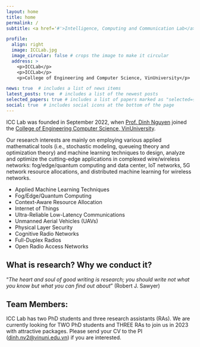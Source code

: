 ```yaml
---
layout: home
title: home
permalink: /
subtitle: <a href='#'>Intelligence, Computing and Communication Lab</a>, <a href='https://vinuni.edu.vn/'>VinUniversity</a>

profile:
  align: right
  image: ICCLab.jpg
  image_circular: false # crops the image to make it circular
  address: >
    <p>ICCLab</p>
    <p>ICCLab</p>
    <p>College of Engineering and Computer Science, VinUniversity</p>

news: true  # includes a list of news items
latest_posts: true  # includes a list of the newest posts
selected_papers: true # includes a list of papers marked as "selected={true}"
social: true  # includes social icons at the bottom of the page
---
```


ICC Lab was founded in September 2022, when [Prof. Dinh Nguyen](https://vinuni.edu.vn/people/nguyen-van-dinh-phd/) joined the [College of Engineering Computer Science, VinUniversity](https://vinuni.edu.vn/college-of-engineering-computer-science/).

Our research interests are mainly on employing various applied mathematical tools (i.e., stochastic modeling, queueing theory and optimization theory) and machine learning techniques to design, analyze and optimize the cutting-edge applications in complexed wire/wireless networks: fog/edge/quantum computing and data center, IoT networks, 5G network resource allocations, and distributed machine learning for wireless networks.

* Applied Machine Learning Techniques
* Fog/Edge/Quantum Computing
* Context-Aware Resource Allocation
* Internet of Things
* Ultra-Reliable Low-Latency Communications
* Unmanned Aerial Vehicles (UAVs)
* Physical Layer Security
* Cognitive Radio Networks
* Full-Duplex Radios
* Open Radio Access Networks

## What is research? Why we conduct it?

“*The heart and soul of good writing is research; you should write not what you know but what you can find out about*” (Robert J. Sawyer)

## Team Members:
ICC Lab has two PhD students and three research assistants (RAs). We are currently looking for TWO PhD students and THREE RAs to join us in 2023 with attractive packages. Please send your CV to the PI (dinh.nv2@vinuni.edu.vn) if you are interested.

